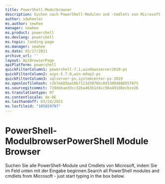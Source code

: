 ```yaml
---
title: PowerShell-Modulbrowser
description: Suchen nach PowerShell-Modulen und -Cmdlets von Microsoft
author: sdwheeler
ms.author: sewhee
manager: sewhee
ms.product: powershell
ms.devlang: powershell
ms.topic: landing-page
ms.manager: sewhee
ms.date: 03/17/2021
archive_url: ''
layout: ApiBrowserPage
apiPlatform: powershell
quickFilterColumn1: powershell-7.1,windowsserver2019-ps
quickFilterColumn2: azps-5.7.0,win-mdop2-ps
quickFilterColumn3: sqlserver-ps,systemcenter-ps-2019
ms.openlocfilehash: c2b7eb85ba10b7113d3076bc0d3308488895f8f5
ms.sourcegitcommit: 719debaed3cc32ba463b1d4cc56a491d8ecbce26
ms.translationtype: HT
ms.contentlocale: de-DE
ms.lasthandoff: 03/24/2021
ms.locfileid: "105029707"
---
```

# <a name="powershell-module-browser"></a><span data-ttu-id="27bba-103">PowerShell-Modulbrowser</span><span class="sxs-lookup"><span data-stu-id="27bba-103">PowerShell Module Browser</span></span>

<span data-ttu-id="27bba-104">Suchen Sie alle PowerShell-Module und Cmdlets von Microsoft, indem Sie im Feld unten mit der Eingabe beginnen.</span><span class="sxs-lookup"><span data-stu-id="27bba-104">Search all PowerShell modules and cmdlets from Microsoft - just start typing in the box below.</span></span>

